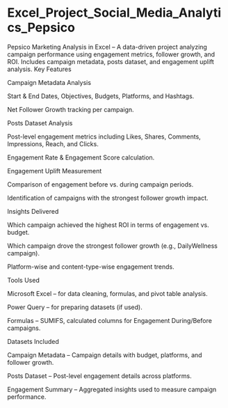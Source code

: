 # Excel_Project_Social_Media_Analytics_Pepsico
Pepsico Marketing Analysis in Excel – A data-driven project analyzing campaign performance using engagement metrics, follower growth, and ROI. Includes campaign metadata, posts dataset, and engagement uplift analysis.
Key Features

Campaign Metadata Analysis

Start & End Dates, Objectives, Budgets, Platforms, and Hashtags.

Net Follower Growth tracking per campaign.

Posts Dataset Analysis

Post-level engagement metrics including Likes, Shares, Comments, Impressions, Reach, and Clicks.

Engagement Rate & Engagement Score calculation.

Engagement Uplift Measurement

Comparison of engagement before vs. during campaign periods.

Identification of campaigns with the strongest follower growth impact.

Insights Delivered

Which campaign achieved the highest ROI in terms of engagement vs. budget.

Which campaign drove the strongest follower growth (e.g., DailyWellness campaign).

Platform-wise and content-type-wise engagement trends.

 Tools Used

Microsoft Excel – for data cleaning, formulas, and pivot table analysis.

Power Query – for preparing datasets (if used).

Formulas – SUMIFS, calculated columns for Engagement During/Before campaigns.

 Datasets Included

Campaign Metadata – Campaign details with budget, platforms, and follower growth.

Posts Dataset – Post-level engagement details across platforms.

Engagement Summary – Aggregated insights used to measure campaign performance.
